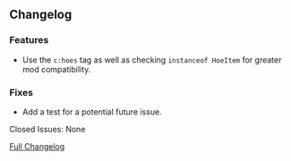 ## Changelog

### Features

- Use the `c:hoes` tag as well as checking `instanceof HoeItem` for greater mod compatibility.

### Fixes

- Add a test for a potential future issue.

Closed Issues: None

[Full Changelog](https://github.com/JamCoreModding/RightClickHarvestFabric/compare/2.0.1...2.0.2)
